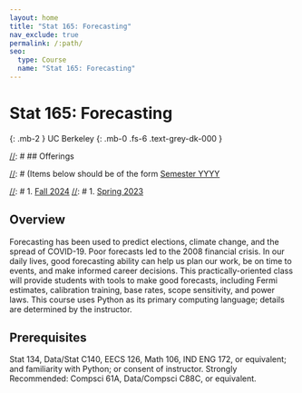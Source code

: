 ```yaml
---
layout: home
title: "Stat 165: Forecasting"
nav_exclude: true
permalink: /:path/
seo:
  type: Course
  name: "Stat 165: Forecasting"
---
```


# Stat 165: Forecasting
{: .mb-2 }
UC Berkeley
{: .mb-0 .fs-6 .text-grey-dk-000 }


[//]: # ## Offerings

[//]: # (Items below should be of the form [Semester YYYY](semester-year)

[//]: # (Notably the paths should not have leading slashes in real sites.)

[//]: # 1. [Fall 2024](/fall-2024)
[//]: # 1. [Spring 2023](/spring-2023)

## Overview

Forecasting has been used to predict elections, climate change, and the spread of COVID-19. Poor forecasts led to the 2008 financial crisis. In our daily lives, good forecasting ability can help us plan our work, be on time to events, and make informed career decisions. This practically-oriented class will provide students with tools to make good forecasts, including Fermi estimates, calibration training, base rates, scope sensitivity, and power laws. This course uses Python as its primary computing language; details are determined by the instructor.

## Prerequisites

Stat 134, Data/Stat C140, EECS 126, Math 106, IND ENG 172, or equivalent; and familiarity with Python; or consent of instructor. Strongly Recommended: Compsci 61A, Data/Compsci C88C, or equivalent.
